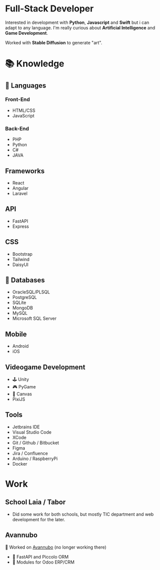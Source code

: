# Full-Stack Developer
Interested in development with **Python**, **Javascript** and **Swift** but i can adapt to any language. I'm really curious about **Artificial Intelligence** and **Game Development**.

Worked with **Stable Diffusion** to generate "art".

# 📚 Knowledge
## 🐍 Languages

### Front-End 
- HTML/CSS
- JavaScript

### Back-End
- PHP
- Python
- C#
- JAVA

## Frameworks
- React
- Angular
- Laravel

## API
-  FastAPI
-  Express

## CSS
- Bootstrap
- Tailwind
- DaisyUI

## 📀 Databases
-  OracleSQL/PLSQL
-  PostgreSQL
-  SQLite
-  MongoDB
-  MySQL
-  Microsoft SQL Server

## Mobile
- Android
- iOS

## Videogame Development
- 🕹️ Unity
- 🎮 PyGame
- 🔺 Canvas
- PixiJS

## Tools
- Jetbrains IDE
- Visual Studio Code
- XCode
- Git / Github / Bitbucket
- Figma
- Jira / Confluence
- Arduino / RaspberryPi
- Docker

# Work
## School Laia / Tabor
- Did some work for both schools, but mostly TIC department and web development for the later.

## Avannubo
💼 Worked on [Avannubo](https://avannubo.com/) (no longer working there)
- 🔰 FastAPI and Piccolo ORM
- 📂 Modules for Odoo ERP/CRM
